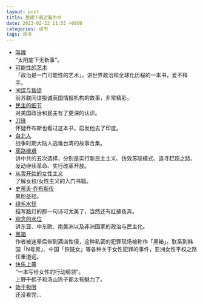 ```yaml
---
layout: post
title: 整理下最近看的书
date: 2023-02-22 11:55 +0800
categories: 读书
tags: 读书
---
```

- [叫魂](https://book.douban.com/subject/25912076/)<br>
“太阳底下无新事”。<br>
- [可能性的艺术](https://book.douban.com/subject/35819419/)<br>
「政治是一门可能性的艺术」，讲世界政治和全球化历程的一本书，爱不释手。<br>
- [间谍与叛徒](https://book.douban.com/subject/35130747/)<br>
前苏联间谍投诚英国情报机构的故事，非常精彩。<br>
- [民主的细节](https://book.douban.com/subject/3813669/)<br>
对美国政治和民主有了更深的认识。<br>
- [刀锋](https://book.douban.com/subject/2035162/)<br>
怀疑乔布斯也看过这本书，启发他去了印度。<br>
- [台北人](https://book.douban.com/subject/5337248/)<br>
战争时期大陆人逃难台湾的故事合集。<br>
- [筚路维艰](https://book.douban.com/subject/26171466/)<br>
讲中共的五次选择，分别是实行新民主主义、仿效苏联模式、追寻赶超之路、发动继续革命、实行改革开放。<br>
- [从零开始的女性主义](https://book.douban.com/subject/35523099/)<br>
了解女权/女性主义的入门书籍。<br>
- [史蒂夫·乔布斯传](https://book.douban.com/subject/25810506/)<br>
果粉圣经。<br>
- [绿毛水怪](https://book.douban.com/subject/30163860/)<br>
 描写路灯的那一句诗可太美了，当然还有红拂夜奔。<br>
- [观念的水位](https://book.douban.com/subject/20463108/)<br>
讲东亚、中东欧、南美洲以及非洲国家的政治与民主化。<br>
- [黑箱](https://book.douban.com/subject/30484795/)<br>
作者被迷晕后带到酒店性侵，这种私密的犯罪现场被称作「黑箱」。联系到韩国「N号房」、中国「铁链女」等各种关于女性犯罪的事件，亚洲女性平权之路任重道远。<br>
- [快乐上等](https://book.douban.com/subject/36204289/)<br>
 ”一本写给女性的行动纲领”。<br>
  上野千鹤子和汤山玲子都太有魅力了。<br>
- [始于极限](https://book.douban.com/subject/35966120/)<br>
还没看完...<br>